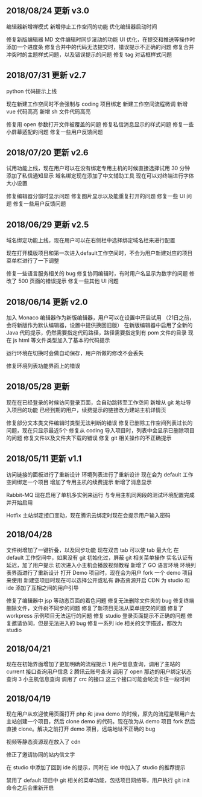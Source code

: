 ## 2018/08/24 更新 v3.0
编辑器新增禅模式
新增停止工作空间的功能
优化编辑器启动时间

修复新版编辑器 MD 文件编辑时同步滚动的功能
UI 优化，在提交和推送等操作时添加一个进度条
修复合并中的代码无法提交时，错误提示不正确的问题
修复合并冲突时的主题样式问题，以及错误提示的问题
修复 tag 对话框样式问题

## 2018/07/31 更新 v2.7
python 代码提示上线

现在新建工作空间时不会强制与 coding 项目绑定
新建工作空间流程微调
新增 vue 代码高亮
新增 sh 文件代码高亮

修复用 open 参数打开文件被覆盖的问题
修复私信消息显示的样式问题
修复一些小屏幕适配的问题
修复一些用户反馈问题

## 2018/07/20 更新 v2.6
试用功能上线，现在用户可以在没有绑定专用主机的时候直接选择试用 30 分钟
添加了私信通知显示
域名绑定现在添加了中文辅助工具
现在可以对终端进行字体大小设置

修复编辑器分窗时显示问题
修复图片显示以及能重复打开的问题
修复一些 UI 问题
修复一些用户反馈问题

## 2018/06/29 更新 v2.5
域名绑定功能上线，现在用户可以在右侧栏中选择绑定域名栏来进行配置

现在打开模版项目和第一次进入default工作空间时，不会为用户新建对应的项目
菜单栏进行了一下调整

修复一些语言服务相关的 bug
修复协同编辑时，有时用户名显示为数字的问题
修改了 500 页面的错误提示
修复一些其他 UI 问题

## 2018/06/14 更新 v2.0
加入 Monaco 编辑器作为新版编辑器，用户可以在设置中开启试用 （21日之前，会将新版作为默认编辑器，设置中提供换回旧版）
在新版编辑器中启用了全新的 Java 代码提示，仍然需要指定代码路径，路径需要指定到有 pom 文件的目录
现在 js html 等文件类型加入了基本的代码提示

运行环境在切换时会做自动保存，用户所做的修改不会丢失

修复环境列表功能界面上的错误


## 2018/05/28 更新

现在在已经登录的时候访问登录页面，会自动跳转至工作空间
新增从 git 地址导入项目的功能
已经到期的用户，续费提示的链接改为建站主机详情页

修复部分文本类文件编辑时类型无法判断的错误
修复已删除工作空间列表过长的问题，现在只显示最近5个
修复从 coding 导入项目时，列表中会显示已删除项目的问题
修复文件以及文件夹下载的错误
修复 git 相关操作的不正确提示


## 2018/05/11 更新 v1.1

访问链接的面板进行了重新设计
环境列表进行了重新设计
现在会为 default 工作空间绑定一个项目
增加了专用主机的续费提示
新增了消息显示

Rabbit-MQ 现在启用了单机多实例来运行
与专用主机同网段的测试环境配置完成并开始启用

Hotfix 主站绑定接口变动，现在腾讯云绑定时现在会提示用户输入密码

## 2018/04/28

文件树增加了一键折叠，以及同步功能
现在双击 tab 可以使 tab 最大化
在 default 工作空间中，如果没有 git 初始化过，屏蔽 git 相关菜单操作
实名认证有延迟，加了用户提示
初次进入小主机会播放视频教程
新增了 GO 语言环境
环境列表界面进行了重新设计
打开 Demo 项目时，现在会为用户 fork 一个 demo 项目来使用
新建空项目时现在可以选择公开或私有
静态资源开启 CDN
为 studio 和 ide 添加了互相之间的用户引导

修复了编辑器中 jsp 等动态页面的着色问题
修复无法删除文件夹的 bug
修复终端删除文件，文件树不同步的问题
修复了新项目无法从菜单提交的问题
修复了 workpress 示例项目无法运行的问题
修复 studio 登录页面提示不正确的问题
修复邀请协同，但是无法进入的 bug
修复一系列 ide 相关的文字描述，都改为 studio

## 2018/04/21

现在在初始界面增加了更加明确的流程提示
1 用户信息查询，调用了主站的 current 接口查询用户信息
2 腾讯云账号查询 调用了 open 那边的用户绑定状态查询
3 小主机信息查询 调用了 crc 的接口
这三个接口可能会轮流卡住一段时间

## 2018/04/19

现在用户从欢迎使用页面打开 php 和 java demo 的时候，原先的流程是帮用户去主站创建一个项目，然后 clone demo 的代码。现在改为从 demo 项目 fork 然后直接 clone。解决之前打开 demo 项目，远端地址不正确的 bug

视频等静态资源现在放入了 cdn

修正了邀请协同的站内信文字

在 studio 中添加了回到 ide 的提示，同时在 ide 中加入了 studio 的推荐提示

禁用了 default 项目中 git 相关的菜单功能，包括项目网络等，用户执行 git init 命令之后会重新开启
